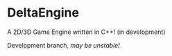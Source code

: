 # DeltaEngine

A 2D/3D Game Engine written in C++! (in development)

Development branch, *may be unstable!*